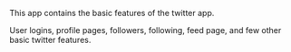 This app contains the basic features of the twitter app.

User logins, profile pages, followers, following, feed page, and few other basic twitter features.
